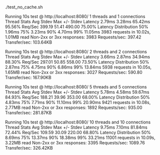 ./test_no_cache.sh

Running 10s test @ http://localhost:8080/
1 threads and 1 connections
Thread Stats Avg Stdev Max +/- Stdev
Latency 2.79ms 3.28ms 65.42ms 95.56%
Req/Sec 399.19 51.41 490.00 75.00%
Latency Distribution
50% 1.96ms
75% 3.23ms
90% 4.70ms
99% 11.05ms
3983 requests in 10.02s, 1.01MB read
Non-2xx or 3xx responses: 3983
Requests/sec: 397.42
Transfer/sec: 103.64KB

Running 10s test @ http://localhost:8080/
2 threads and 2 connections
Thread Stats Avg Stdev Max +/- Stdev
Latency 3.66ms 2.87ms 34.94ms 88.30%
Req/Sec 297.01 50.85 558.00 73.50%
Latency Distribution
50% 2.87ms
75% 4.75ms
90% 6.86ms
99% 13.84ms
5938 requests in 10.05s, 1.65MB read
Non-2xx or 3xx responses: 3027
Requests/sec: 590.80
Transfer/sec: 167.90KB

Running 10s test @ http://localhost:8080/
5 threads and 5 connections
Thread Stats Avg Stdev Max +/- Stdev
Latency 5.78ms 4.58ms 59.67ms 84.93%
Req/Sec 188.21 39.96 353.00 68.00%
Latency Distribution
50% 4.83ms
75% 7.71ms
90% 11.10ms
99% 20.90ms
9421 requests in 10.08s, 2.77MB read
Non-2xx or 3xx responses: 1892
Requests/sec: 935.00
Transfer/sec: 281.87KB

Running 10s test @ http://localhost:8080/
10 threads and 10 connections
Thread Stats Avg Stdev Max +/- Stdev
Latency 9.75ms 7.10ms 81.84ms 72.44%
Req/Sec 109.59 30.09 220.00 68.80%
Latency Distribution
50% 8.69ms
75% 13.37ms
90% 18.38ms
99% 33.21ms
11001 requests in 10.09s, 3.22MB read
Non-2xx or 3xx responses: 3395
Requests/sec: 1089.76
Transfer/sec: 326.42KB
